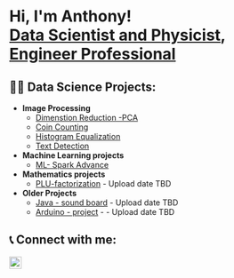 <h1>Hi, I'm Anthony! <br/><a href="https://github.com/MathandDataScience">Data Scientist and Physicist</a>, <a href="https://www.linkedin.com/in/anthony-caruso-0385a7a4">Engineer Professional</a></h1>

<h2>👨‍💻 Data Science Projects:</h2>

- <b>Image Processing</b>
  - [Dimenstion Reduction -PCA](https://github.com/MathandDataScience/Dimension-Reduction-PCA)
  - [Coin Counting](https://github.com/MathandDataScience/Coin-Counting)
  - [Histogram Equalization](https://github.com/MathandDataScience/Histogram-Matching-EQ)
  - [Text Detection](https://github.com/MathandDataScience/Text-Detection)
- <b>Machine Learning projects</b>
  - [ML- Spark Advance](https://github.com/MathandDataScience/ML-Spark-Advance)
- <b>Mathematics projects</b>
  - [PLU-factorization](https://github.com/MathandDataScience/) - Upload date TBD
- <b>Older Projects</b>
  - [Java - sound board](https://github.com/MathandDataScience/) - Upload date TBD
  - [Arduino - project](https://github.com/MathandDataScience/) - - Upload date TBD



<h2> 📞 Connect with me:</h2>

[<img align="left" alt="anthony-caruso-0385a7a4 | LinkedIn" width="22px" src="https://cdn.jsdelivr.net/npm/simple-icons@v3/icons/linkedin.svg" />][linkedin]

[linkedin]: linkedin.com/in/anthony-caruso-0385a7a4

<!--
**MathandDataScience/MathandDataScience** is a ✨ _special_ ✨ repository because its `README.md` (this file) appears on your GitHub profile.

Here are some ideas to get you started:

- 🔭 I’m currently working on ...
- 🌱 I’m currently learning ...
- 👯 I’m looking to collaborate on ...
- 🤔 I’m looking for help with ...
- 💬 Ask me about ...
- 📫 How to reach me: ...
- 😄 Pronouns: ...
- ⚡ Fun fact: ...
-->
